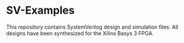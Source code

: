 # SV-Examples

This repository contains SystemVerilog design and simulation files.
All designs have been synthesized for the Xilinx Basys 3 FPGA. 
